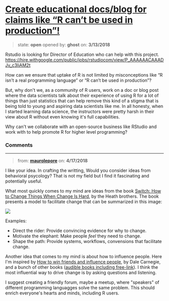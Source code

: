 # [Create educational docs/blog for claims like “R can’t be used in production”!](https://github.com/ropensci/unconf18/issues/13)

> state: **open** opened by: **ghost** on: **3/13/2018**

Rstudio is looking for Director of Education who can help with this project.
 https://hire.withgoogle.com/public/jobs/rstudiocom/view/P_AAAAAACAAADJv_c3liAM2t

How can we ensure that uptake of R is not limited by misconceptions like “R isn’t a real programming language” or “R can’t be used in production”?

But, why don&#x27;t we, as a community of R users, work on a doc or blog post where the data scientists talk about their experience of using R for a lot of things than just statistics that can help remove this kind of a stigma that is being told to young and aspiring data scientists like me. In all honesty, when I started learning data science, the instructors were pretty harsh in their view about R without even knowing it&#x27;s full capabilities.

Why can&#x27;t we collaborate with an open-source business like RStudio and work with to help promote R for higher level programming?

### Comments

---
> from: [**maurolepore**](https://github.com/ropensci/unconf18/issues/13#issuecomment-382182444) on: **4/17/2018**

I like your idea. In crafting the writting, Would you consider ideas from behavioral psycology? That is not my field but I find it fascinating and potentially useful. 

What most quickly comes to my mind are ideas from the book [Switch: How to Change Things When Change Is Hard](http://heathbrothers.com/books/switch/), by the Heath brothers. The book presents a model to facilitate change that can be summarized in this image:

![](http://www.joshuanhook.com/wp-content/uploads/2017/02/elephant-030.png) 

Examples:
* Direct the rider: Provide convincing evidence for why to change. 
* Motivate the elephant: Make people _feel_ they need to change.
* Shape the path: Provide systems, workflows, convensions that facilitate change.

Another idea that comes to my mind is about how to influence people. Here I&#x27;m inspired by [How to win friends and influence people](https://www.amazon.com/How-Win-Friends-Influence-People/dp/0671027034), by Dale Carnegie, and a bunch of other books ([audible books including free-link](http://bit.ly/share-wisdom)). I think the most influential way to drive change is by asking questions and listening. 

I suggest creating a friendly forum, maybe a meetup, where &quot;speakers&quot; of different programming languagges solve the same problem. This should enrich everyone&#x27;s hearts and minds, including R users.


